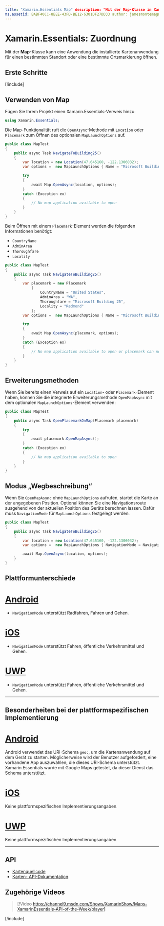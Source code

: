 ```yaml
---
title: "Xamarin.Essentials Map" description: "Mit der Map-Klasse in Xamarin.Essentials kann eine Anwendung die installierte Kartenanwendung für einen bestimmten Standort oder eine bestimmte Ortsmarkierung (Placemark) öffnen."
ms.assetid: BABF40CC-8BEE-43FD-BE12-6301DF27DD33 author: jamesmontemagno ms.author: jamont ms.date: 05/26/2020 ms.custom: video no-loc: [Xamarin.Forms, Xamarin.Essentials]
---
```


# <a name="xamarinessentials-map"></a>Xamarin.Essentials: Zuordnung

Mit der **Map**-Klasse kann eine Anwendung die installierte Kartenanwendung für einen bestimmten Standort oder eine bestimmte Ortsmarkierung öffnen.

## <a name="get-started"></a>Erste Schritte

[!include[](~/essentials/includes/get-started.md)]

## <a name="using-map"></a>Verwenden von Map

Fügen Sie Ihrem Projekt einen Xamarin.Essentials-Verweis hinzu:

```csharp
using Xamarin.Essentials;
```

Die Map-Funktionalität ruft die `OpenAsync`-Methode mit `Location` oder `Placemark` zum Öffnen des optionalen `MapLaunchOptions` auf.

```csharp
public class MapTest
{
    public async Task NavigateToBuilding25()
    {
        var location = new Location(47.645160, -122.1306032);
        var options =  new MapLaunchOptions { Name = "Microsoft Building 25" };

        try
        {
            await Map.OpenAsync(location, options);
        }
        catch (Exception ex)
        {
            // No map application available to open
        }
    }
}
```

Beim Öffnen mit einem `Placemark`-Element werden die folgenden Informationen benötigt:

- `CountryName`
- `AdminArea`
- `Thoroughfare`
- `Locality`

```csharp
public class MapTest
{
    public async Task NavigateToBuilding25()
    {
        var placemark = new Placemark
            {
                CountryName = "United States",
                AdminArea = "WA",
                Thoroughfare = "Microsoft Building 25",
                Locality = "Redmond"
            };
        var options =  new MapLaunchOptions { Name = "Microsoft Building 25" };

        try
        {
            await Map.OpenAsync(placemark, options);
        }
        catch (Exception ex)
        {
            // No map application available to open or placemark can not be located
        }
    }
}
```

## <a name="extension-methods"></a>Erweiterungsmethoden

Wenn Sie bereits einen Verweis auf ein `Location`- oder `Placemark`-Element haben, können Sie die integrierte Erweiterungsmethode `OpenMapAsync` mit dem optionalen `MapLaunchOptions`-Element verwenden:

```csharp
public class MapTest
{
    public async Task OpenPlacemarkOnMap(Placemark placemark)
    {
        try
        {
            await placemark.OpenMapAsync();
        }
        catch (Exception ex)
        {
            // No map application available to open
        }
    }
}
```

## <a name="directions-mode"></a>Modus „Wegbeschreibung“

Wenn Sie `OpenMapAsync` ohne `MapLaunchOptions` aufrufen, startet die Karte an der angegebenen Position. Optional können Sie eine Navigationsroute ausgehend von der aktuellen Position des Geräts berechnen lassen. Dafür muss `NavigationMode` für `MapLaunchOptions` festgelegt werden.

```csharp
public class MapTest
{
    public async Task NavigateToBuilding25()
    {
        var location = new Location(47.645160, -122.1306032);
        var options =  new MapLaunchOptions { NavigationMode = NavigationMode.Driving };

        await Map.OpenAsync(location, options);
    }
}
```

## <a name="platform-differences"></a>Plattformunterschiede

# <a name="android"></a>[Android](#tab/android)

- `NavigationMode` unterstützt Radfahren, Fahren und Gehen.

# <a name="ios"></a>[iOS](#tab/ios)

- `NavigationMode` unterstützt Fahren, öffentliche Verkehrsmittel und Gehen.

# <a name="uwp"></a>[UWP](#tab/uwp)

- `NavigationMode` unterstützt Fahren, öffentliche Verkehrsmittel und Gehen.

--------------

## <a name="platform-implementation-specifics"></a>Besonderheiten bei der plattformspezifischen Implementierung

# <a name="android"></a>[Android](#tab/android)

Android verwendet das URI-Schema `geo:`, um die Kartenanwendung auf dem Gerät zu starten. Möglicherweise wird der Benutzer aufgefordert, eine vorhandene App auszuwählen, die dieses URI-Schema unterstützt.  Xamarin.Essentials wurde mit Google Maps getestet, da dieser Dienst das Schema unterstützt.

# <a name="ios"></a>[iOS](#tab/ios)

Keine plattformspezifischen Implementierungsangaben.

# <a name="uwp"></a>[UWP](#tab/uwp)

Keine plattformspezifischen Implementierungsangaben.

--------------

## <a name="api"></a>API

- [Kartenquellcode](https://github.com/xamarin/Essentials/tree/master/Xamarin.Essentials/Map)
- [Karten- API-Dokumentation](xref:Xamarin.Essentials.Map)

## <a name="related-video"></a>Zugehörige Videos

> [!Video https://channel9.msdn.com/Shows/XamarinShow/Maps-XamarinEssentials-API-of-the-Week/player]

[!include[](~/essentials/includes/xamarin-show-essentials.md)]
